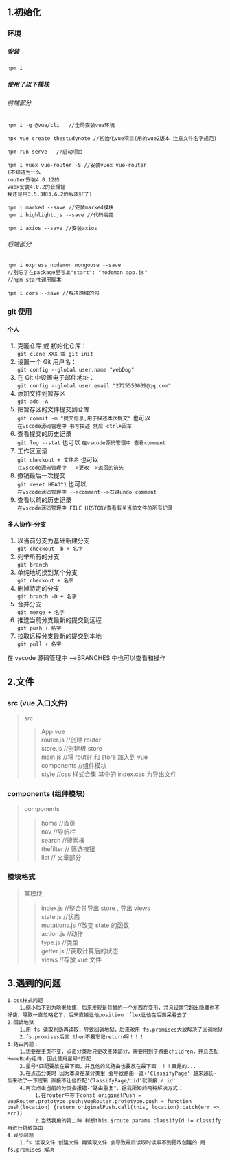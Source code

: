 ## 1.初始化

### 环境

##### 安装

```
npm i
```

##### 使用了以下模块

###### 前端部分

```
npm i -g @vue/cli   //全局安装vue环境
```

```
npx vue create thestudynote //初始化vue项目(用的vue2版本 注意文件名字规范)
```

```
npm run serve   //启动项目
```

```
npm i vuex vue-router -S //安装vuex vue-router
(不知道为什么
router安装4.0.12的
vuex安装4.0.2的会报错
我还是用3.5.3和3.6.2的版本好了)
```

```
npm i marked --save //安装marked模块
npm i highlight.js --save //代码高亮
```

```
npm i axios --save //安装axios
```

###### 后端部分

```
npm i express nodemon mongoose --save
//别忘了在package里写上"start": "nodemon app.js"
//npm start调用脚本
```

```
npm i cors --save //解决跨域的包
```

### git 使用

#### 个人

1. 克隆仓库 或 初始化仓库：  
   `git clone XXX 或 git init`
2. 设置一个 Git 用户名：  
   `git config --global user.name "webDog"`
3. 在 Git 中设置电子邮件地址：  
   `git config --global user.email "2725550609@qq.com"`
4. 添加文件到暂存区  
   `git add -A`
5. 把暂存区的文件提交到仓库  
   `git commit -m "提交信息,用于描述本次提交"`
   也可以  
   `在vscode源码管理中 书写描述 然后 ctrl+回车`
6. 查看提交的历史记录  
   `git log --stat`
   也可以
   `在vscode源码管理中 查看comment`
7. 工作区回滚  
   `git checkout + 文件名`
   也可以  
   `在vscode源码管理中 -->更改-->返回的箭头`
8. 撤销最后一次提交  
   `git reset HEAD^1`
   也可以  
   `在vscode源码管理中 -->comment-->右键undo comment`
9. 查看以前的历史记录  
   `在vscode源码管理中 FILE HISTORY查看有关当前文件的所有记录`

#### 多人协作-分支

1. 以当前分支为基础新建分支  
   `git checkout -b + 名字`
2. 列举所有的分支  
   `git branch`
3. 单纯地切换到某个分支  
   `git checkout + 名字`
4. 删掉特定的分支  
   `git branch -D + 名字`
5. 合并分支  
   `git merge + 名字`
6. 推送当前分支最新的提交到远程  
   `git push + 名字`
7. 拉取远程分支最新的提交到本地  
   `git pull + 名字`

在 vscode 源码管理中 -->BRANCHES 中也可以查看和操作

## 2.文件

### src (vue 入口文件)

> src
>
> > App.vue  
> > router.js //创建 router  
> > store.js //创建根 store  
> > main.js //将 router 和 store 加入到 vue  
> > components //组件模块  
> > style //css 样式合集 其中的 index.css 为导出文件

### components (组件模块)

> components
>
> > home //首页  
> > nav //导航栏  
> > search //搜索框  
> > thefilter // 筛选按钮  
> > list // 文章部分

### 模块格式

> 某模块
>
> > index.js //整合并导出 store , 导出 views  
> > state.js //状态  
> > mutations.js //改变 state 的函数  
> > action.js //动作  
> > type.js //类型  
> > getter.js //获取计算后的状态  
> > views //存放 vue 文件

## 3.遇到的问题

    1.css样式问题
        1.缩小后不到为啥老抽搐，后来发现是背景的一个东西在变形，并且设置它超出隐藏也不好使，导致一直忽略它了，后来直接让他position：flex让他在后面呆着去了
    2.回调地狱
        1.用 fs 读取判断再读取，导致回调地狱，后来改用 fs.promises大致解决了回调地狱
        2.fs.promises后面.then不要忘记return啊！！！
    3.路由问题：
        1.想要在主页不变，点击分类后只更改主体部分，需要用到子路由children，并且匹配HomeBody组件，因此使用星号*匹配
        2.星号*匹配要放在最下面，并且他的父路由也要放在最下面！！！真是的...
        3.在点击分类时 因为本身在某分类里 会导致路由一直+'ClassifyPage' 越来越长~ 后来改了一下逻辑 直接不让他匹配'ClassifyPage/:id'就直接'/:id'
        4.再次点击当前的分类会报错-"路由重复"，据我所知的两种解决方式：
             1.在router中写下const originalPush = VueRouter.prototype.push;VueRouter.prototype.push = function push(location) {return originalPush.call(this, location).catch(err => err)}
             2.当然我用的第二种 判断this.$route.params.classifyId != classify再进行跳转路由
    4.异步问题
        1.fs 读取文件 创建文件 再读取文件 会导致最后读取时读取不到更改创建的 用 fs.promises 解决
